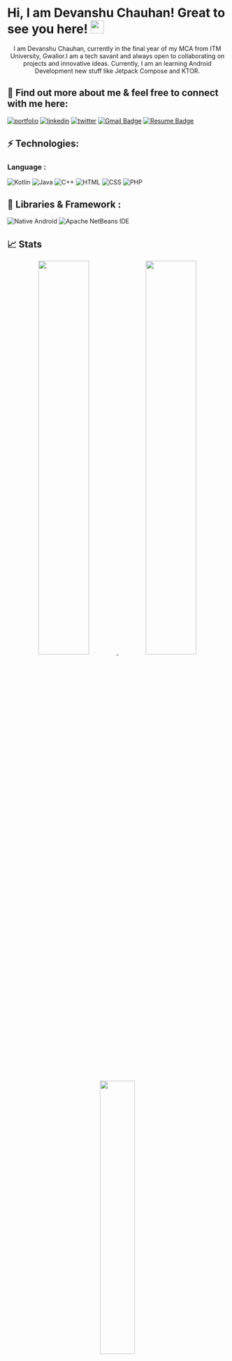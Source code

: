# Hi, I am Devanshu Chauhan! Great to see you here! <img src="https://raw.githubusercontent.com/aemmadi/aemmadi/master/wave.gif" width="30px">
<p align="center">
I am Devanshu Chauhan, currently in the final year of my MCA from ITM University, Gwalior.I am a tech savant and always open to collaborating on projects and innovative ideas. Currently, I am an learning Android Development new stuff like Jetpack Compose and KTOR.



## 🔗 Find out more about me & feel free to connect with me here:
[![portfolio](https://img.shields.io/badge/my_portfolio-000?style=for-the-badge&logo=ko-fi&logoColor=white)]()
[![linkedin](https://img.shields.io/badge/linkedin-0A66C2?style=for-the-badge&logo=linkedin&logoColor=white)](https://www.linkedin.com/in/devanshu-chauhan-40b378154/)
[![twitter](https://img.shields.io/badge/twitter-1DA1F2?style=for-the-badge&logo=twitter&logoColor=white)](https://twitter.com/devanshu_1999)
[![Gmail Badge](https://img.shields.io/badge/-chauhandevanshu121@gmail.com-c14438?style=for-the-badge&logo=Gmail&logoColor=white)](mailto:chauhandevanshu121@gmail.com)
[![Resume Badge](https://img.shields.io/badge/Resume-Devanshu%20Chauhan-343a40?labelColor=4d908e)](https://drive.google.com/file/d/1VZsDE_1B-vH3YxiGqRpWkIAakHS4-6Yo/view?usp=sharing)

## ⚡ Technologies:
### Language :
![Kotlin](https://img.shields.io/badge/-Kotlin-black?style=flat-square&logo=kotlin)
![Java](https://img.shields.io/badge/-Java-E34A86?style=flat-square&logo=kotlin)
![C++](https://img.shields.io/badge/-C++-00599C?style=flat-square&logo=c)
![HTML](https://img.shields.io/badge/-HTML-4a4e69?style=flat-square&logo=HTML5)
![CSS](https://img.shields.io/badge/-CSS-006d77?style=flat-square&logo=CSS3)
![PHP](https://img.shields.io/badge/-PHP-a4161a?style=flat-square&logo=php)

## 💎 Libraries & Framework :
![Native Android](https://img.shields.io/badge/Android-2ec4b6?style=flat-square&logo=android&logoColor=white)
![Apache NetBeans IDE](https://img.shields.io/badge/Apache%20NetBeans%20IDE-8d99ae?style=flat-square&logo=Apache%20NetBeans%20IDE&logoColor=white)

## 📈 Stats
<p align="center">
 <a href="https://github.com/DevanshuChauhan1999">
  <img width="48%" src="https://github-readme-stats-eight-theta.vercel.app/api?username=DevanshuChauhan1999&show_icons=true&theme=tokyonight&include_all_commits=true&count_private=true" />
  <img width="48%" src="https://github-readme-streak-stats.herokuapp.com/?user=DevanshuChauhan1999&theme=tokyonight" />
  <img width="40%" src="https://github-readme-stats-eight-theta.vercel.app/api/top-langs/?username=DevanshuChauhan1999&layout=compact&langs_count=8&theme=algolia"/>
</a>
</p>
</p>
